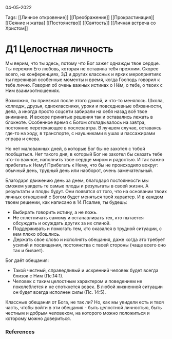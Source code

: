 04-05-2022

Tags: 
[[Личное откровение]]
[[Преображение]]
[[Прокрастинация]]
[[Сеяние и жатва]
[[Постоянство]]
[[Святость]]
[[Личная встреча со Христом]]
# Д1 Целостная личность

Мы верим, что ты здесь, потому что Бог зажег однажды твое сердце. Ты пережил Его любовь, которая не оставила тебя прежним. Скорее всего, на конференциях, 3Д и других классных и ярких мероприятиях ты переживал особенные моменты и время, когда Господь говорил к тебе лично. Говорил об очень важных истинах о Нём, о тебе, о твоих с Ним взаимоотношениях.

Возможно, ты приезжал после этого домой, и что-то менялось. Школа, колледж, друзья, одноклассники, уроки и повседневные обязанности, дела, а иногда просто соцсети забирали на себя назад всё твое внимание. И вскоре принятые решения так и оставались лежать в блокноте. Особенное время с Богом откладывалось на завтра, постоянно перетекающее в послезавтра. В лучшем случае, оставаясь где-то на ходу, в транспорте, с наушниками в ушах и пассажирами справа и слева.

Но нет маловажных дней, в которые Бог бы не захотел с тобой пообщаться. Нет такого дня, в который Бог не захотел бы сказать тебе что-то важное, наполнить твое сердце миром и радостью. И так важно прибегать к Нему! Прибегать к Нему, что бы не происходило вокруг: обычный день, трудный день или наоборот, очень замечательный.

Благодаря движению день за днем, благодаря постоянности мы сможем увидеть те самые плоды и результаты в своей жизни. А результаты и плоды будут. Они появятся от того, что на основании твоих личных отношений с Богом будет меняться твой характер. И в каждом твоем решении, как написано в 14 Псалме, ты будешь:
- Выбирать говорить истину, а не ложь.
- Не сплетничать самому и останавливать тех, кто пытается обсуждать и осуждать других за их спиной.
- Поддерживать и помогать тем, кто оказался в трудной ситуации, с кем плохо обошлись.
- Держать свое слово и исполнять обещания, даже когда это требует усилий и посвящения, постоянства с твоей стороны (чаще всего оно так и бывает).

Бог даёт обещания:
- Такой честный, справедливый и искренний человек будет всегда близок с Ним (Пс.14:1). 
- Человек с таким целостным характером и поведением не поколеблется и не споткнется вовек. В любой жизненной ситуации он будет всегда исполнен силы (Пс. 14:5). 

Классные обещания от Бога, не так ли? Но, как мы увидели есть и твоя часть, чтобы войти в эти обещания - быть целостной личностью, быть честным и добрым человеком, на которого можно положиться и которому можно довериться.

### References